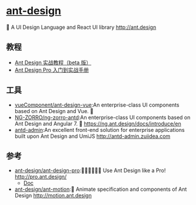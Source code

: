 # [ant-design](https://github.com/ant-design/ant-design)

🌈 A UI Design Language and React UI library http://ant.design

## 教程

* [Ant Design 实战教程（beta 版）](https://www.yuque.com/ant-design/course)
* [Ant Design Pro 入门到实战手册](https://www.yuque.com/study365/ant)

## 工具

* [vueComponent/ant-design-vue](https://github.com/vueComponent/ant-design-vue):An enterprise-class UI components based on Ant Design and Vue. 🐜
* [NG-ZORRO/ng-zorro-antd](https://github.com/NG-ZORRO/ng-zorro-antd):An enterprise-class UI components based on Ant Design and Angular 7. 🐜 https://ng.ant.design/docs/introduce/en
* [antd-admin](https://github.com/zuiidea/antd-admin):An excellent front-end solution for enterprise applications built upon Ant Design and UmiJS http://antd-admin.zuiidea.com

## 参考

* [ant-design/ant-design-pro](https://github.com/ant-design/ant-design-pro):👨🏻‍💻👩🏻‍💻 Use Ant Design like a Pro! http://pro.ant.design/
    - [Doc](https://pro.ant.design/docs/getting-started)
* [ant-design/ant-motion](https://github.com/ant-design/ant-motion):🚴 Animate specification and components of Ant Design http://motion.ant.design
